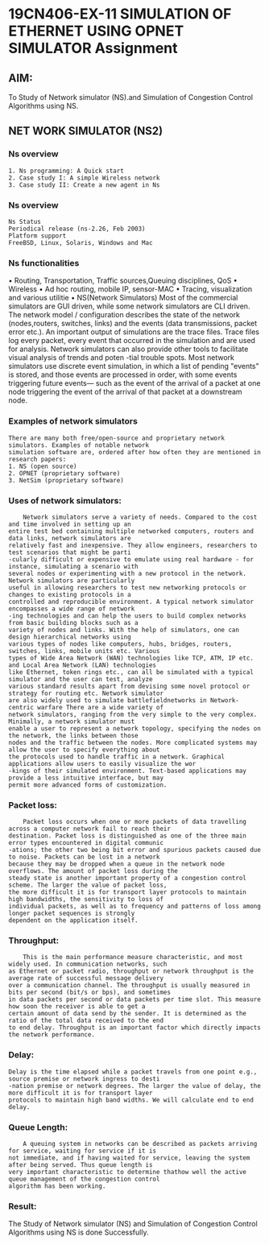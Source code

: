 # 19CN406-EX-11 SIMULATION OF ETHERNET USING OPNET SIMULATOR Assignment
## AIM:
To Study of Network simulator (NS).and Simulation of Congestion Control Algorithms using NS.

## NET WORK SIMULATOR (NS2)
### Ns overview
```
1. Ns programming: A Quick start
2. Case study I: A simple Wireless network
3. Case study II: Create a new agent in Ns
```
### Ns overview
```
Ns Status
Periodical release (ns-2.26, Feb 2003)
Platform support
FreeBSD, Linux, Solaris, Windows and Mac
```
### Ns functionalities

• Routing, Transportation, Traffic sources,Queuing disciplines, QoS 
• Wireless 
• Ad hoc routing, mobile IP, sensor-MAC 
• Tracing, visualization and various utilitie 
• NS(Network Simulators) Most of the commercial simulators are GUI driven, while some network simulators are
CLI driven. The network model / configuration describes the state of the network (nodes,routers, switches,
links) and the events (data transmissions, packet error etc.). An important output of simulations are the
trace files. Trace files log every packet, every event that occurred in the simulation and are used for
analysis. Network simulators can also provide other tools to facilitate visual analysis of trends and poten
-tial trouble spots. Most network simulators use discrete event simulation, in which a list of pending
"events" is stored, and those events are processed in order, with some events triggering future events— such
as the event of the arrival of a packet at one node triggering the event of the arrival of that packet at
a downstream node. 

### Examples of network simulators
```
There are many both free/open-source and proprietary network simulators. Examples of notable network 
simulation software are, ordered after how often they are mentioned in research papers:
1. NS (open source)
2. OPNET (proprietary software)
3. NetSim (proprietary software)
```
### Uses of network simulators:
```
    Network simulators serve a variety of needs. Compared to the cost and time involved in setting up an 
entire test bed containing multiple networked computers, routers and data links, network simulators are
relatively fast and inexpensive. They allow engineers, researchers to test scenarios that might be parti
-cularly difficult or expensive to emulate using real hardware - for instance, simulating a scenario with
several nodes or experimenting with a new protocol in the network. Network simulators are particularly 
useful in allowing researchers to test new networking protocols or changes to existing protocols in a 
controlled and reproducible environment. A typical network simulator encompasses a wide range of network
-ing technologies and can help the users to build complex networks from basic building blocks such as a 
variety of nodes and links. With the help of simulators, one can design hierarchical networks using 
various types of nodes like computers, hubs, bridges, routers, switches, links, mobile units etc. Various 
types of Wide Area Network (WAN) technologies like TCP, ATM, IP etc. and Local Area Network (LAN) technologies
like Ethernet, token rings etc., can all be simulated with a typical simulator and the user can test, analyze
various standard results apart from devising some novel protocol or strategy for routing etc. Network simulator
are also widely used to simulate battlefieldnetworks in Network-centric warfare There are a wide variety of 
network simulators, ranging from the very simple to the very complex. Minimally, a network simulator must 
enable a user to represent a network topology, specifying the nodes on the network, the links between those 
nodes and the traffic between the nodes. More complicated systems may allow the user to specify everything about
the protocols used to handle traffic in a network. Graphical applications allow users to easily visualize the wor
-kings of their simulated environment. Text-based applications may provide a less intuitive interface, but may 
permit more advanced forms of customization.
```
### Packet loss:
```
    Packet loss occurs when one or more packets of data travelling across a computer network fail to reach their
destination. Packet loss is distinguished as one of the three main error types encountered in digital communic
-ations; the other two being bit error and spurious packets caused due to noise. Packets can be lost in a network
because they may be dropped when a queue in the network node overflows. The amount of packet loss during the 
steady state is another important property of a congestion control scheme. The larger the value of packet loss,
the more difficult it is for transport layer protocols to maintain high bandwidths, the sensitivity to loss of 
individual packets, as well as to frequency and patterns of loss among longer packet sequences is strongly 
dependent on the application itself.
```
### Throughput:
```
    This is the main performance measure characteristic, and most widely used. In communication networks, such 
as Ethernet or packet radio, throughput or network throughput is the average rate of successful message delivery
over a communication channel. The throughput is usually measured in bits per second (bit/s or bps), and sometimes
in data packets per second or data packets per time slot. This measure how soon the receiver is able to get a 
certain amount of data send by the sender. It is determined as the ratio of the total data received to the end 
to end delay. Throughput is an important factor which directly impacts the network performance.
```
### Delay:
```
Delay is the time elapsed while a packet travels from one point e.g., source premise or network ingress to desti
-nation premise or network degrees. The larger the value of delay, the more difficult it is for transport layer 
protocols to maintain high band widths. We will calculate end to end delay.
```
### Queue Length:
```
    A queuing system in networks can be described as packets arriving for service, waiting for service if it is 
not immediate, and if having waited for service, leaving the system after being served. Thus queue length is 
very important characteristic to determine thathow well the active queue management of the congestion control 
algorithm has been working.
```

### Result:
The Study of Network simulator (NS) and Simulation of Congestion Control Algorithms using NS is done Successfully.
